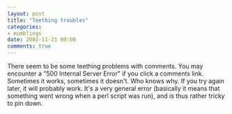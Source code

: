 ```yaml
---
layout: post
title: "Teething troubles"
categories:
- mumblings
date: 2002-11-21 00:00
comments: true
---
```


<p>There seem to be some teething problems with comments. You may encounter a "500 Internal Server Error" if you click a comments link. Sometimes it works, sometimes it doesn't. Who knows why. If you try again later, it will probably work. It's a very general error (basically it means that something went wrong when a perl script was run), and is thus rather tricky to pin down.</p>


